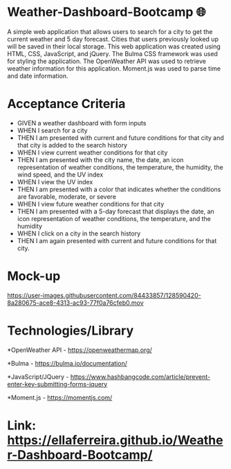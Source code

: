 # Weather-Dashboard-Bootcamp 🌐

A simple web application that allows users to search for a city to get the current weather and 5 day forecast. Cities that users previously looked up will be saved in their local storage.
This web application was created using HTML, CSS, JavaScript, and jQuery. The Bulma CSS framework was used for styling the application. The OpenWeather API was used to retrieve weather information for this application. Moment.js was used to parse time and date information.

# Acceptance Criteria

- GIVEN a weather dashboard with form inputs
- WHEN I search for a city
- THEN I am presented with current and future conditions for that city and that city is added to the search history
- WHEN I view current weather conditions for that city
- THEN I am presented with the city name, the date, an icon representation of weather conditions, the temperature, the humidity, the wind speed, and the UV index
- WHEN I view the UV index
- THEN I am presented with a color that indicates whether the conditions are favorable, moderate, or severe
- WHEN I view future weather conditions for that city
- THEN I am presented with a 5-day forecast that displays the date, an icon representation of weather conditions, the temperature, and the humidity
- WHEN I click on a city in the search history
- THEN I am again presented with current and future conditions for that city.

# Mock-up







https://user-images.githubusercontent.com/84433857/128590420-8a280675-ace8-4313-ac93-77f0a76cfeb0.mov



# Technologies/Library


*OpenWeather API - https://openweathermap.org/

*Bulma - https://bulma.io/documentation/

*JavaScript/JQuery - https://www.hashbangcode.com/article/prevent-enter-key-submitting-forms-jquery

*Moment.js - https://momentjs.com/


# Link: https://ellaferreira.github.io/Weather-Dashboard-Bootcamp/
